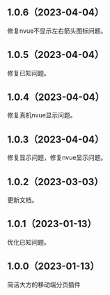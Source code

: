 ## 1.0.6（2023-04-04）
修复nvue不显示左右箭头图标问题。
## 1.0.5（2023-04-04）
修复已知问题。
## 1.0.4（2023-04-04）
修复真机nvue显示问题。
## 1.0.3（2023-04-04）
修复显示问题，修复nvue显示问题。
## 1.0.2（2023-03-03）
更新文档。
## 1.0.1（2023-01-13）
优化已知问题。
## 1.0.0（2023-01-13）
简洁大方的移动端分页插件
